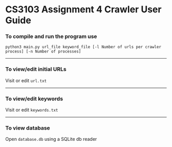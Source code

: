 # CS3103 Assignment 4 Crawler User Guide

### To compile and run the program use
`python3 main.py url_file keyword_file [-l Number of urls per crawler process] [-n Number of processes]`

---
### To view/edit initial URLs
Visit or edit `url.txt`

---
### To view/edit keywords
Visit or edit `keywords.txt`

--- 
### To view database
Open `database.db` using a SQLite db reader

